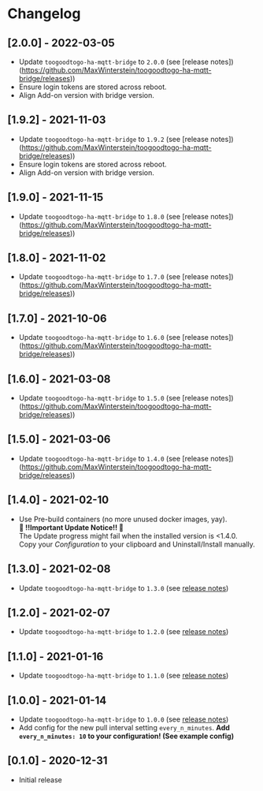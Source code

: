 # Changelog

## [2.0.0] - 2022-03-05

- Update `toogoodtogo-ha-mqtt-bridge` to `2.0.0` (see [release notes])(https://github.com/MaxWinterstein/toogoodtogo-ha-mqtt-bridge/releases))
- Ensure login tokens are stored across reboot.
- Align Add-on version with bridge version.

## [1.9.2] - 2021-11-03

- Update `toogoodtogo-ha-mqtt-bridge` to `1.9.2` (see [release notes])(https://github.com/MaxWinterstein/toogoodtogo-ha-mqtt-bridge/releases))
- Ensure login tokens are stored across reboot.
- Align Add-on version with bridge version.

## [1.9.0] - 2021-11-15

- Update `toogoodtogo-ha-mqtt-bridge` to `1.8.0` (see [release notes])(https://github.com/MaxWinterstein/toogoodtogo-ha-mqtt-bridge/releases))

## [1.8.0] - 2021-11-02

- Update `toogoodtogo-ha-mqtt-bridge` to `1.7.0` (see [release notes])(https://github.com/MaxWinterstein/toogoodtogo-ha-mqtt-bridge/releases))

## [1.7.0] - 2021-10-06

- Update `toogoodtogo-ha-mqtt-bridge` to `1.6.0` (see [release notes])(https://github.com/MaxWinterstein/toogoodtogo-ha-mqtt-bridge/releases))

## [1.6.0] - 2021-03-08

- Update `toogoodtogo-ha-mqtt-bridge` to `1.5.0` (see [release notes])(https://github.com/MaxWinterstein/toogoodtogo-ha-mqtt-bridge/releases))

## [1.5.0] - 2021-03-06

- Update `toogoodtogo-ha-mqtt-bridge` to `1.4.0` (see [release notes])(https://github.com/MaxWinterstein/toogoodtogo-ha-mqtt-bridge/releases))

## [1.4.0] - 2021-02-10

- Use Pre-build containers (no more unused docker images, yay).  
  **🚨 !!Important Update Notice!! 🚨**  
  The Update progress might fail when the installed version is <1.4.0.  
  Copy your _Configuration_ to your clipboard and Uninstall/Install manually.

## [1.3.0] - 2021-02-08

- Update `toogoodtogo-ha-mqtt-bridge` to `1.3.0` (see [release notes](https://github.com/MaxWinterstein/toogoodtogo-ha-mqtt-bridge/releases))

## [1.2.0] - 2021-02-07

- Update `toogoodtogo-ha-mqtt-bridge` to `1.2.0` (see [release notes](https://github.com/MaxWinterstein/toogoodtogo-ha-mqtt-bridge/releases))

## [1.1.0] - 2021-01-16

- Update `toogoodtogo-ha-mqtt-bridge` to `1.1.0` (see [release notes](https://github.com/MaxWinterstein/toogoodtogo-ha-mqtt-bridge/releases))

## [1.0.0] - 2021-01-14

- Update `toogoodtogo-ha-mqtt-bridge` to `1.0.0` (see [release notes](https://github.com/MaxWinterstein/toogoodtogo-ha-mqtt-bridge/releases))
- Add config for the new pull interval setting `every_n_minutes`.
  **Add `every_n_minutes: 10` to your configuration! (See example config)**

## [0.1.0] - 2020-12-31

- Initial release
